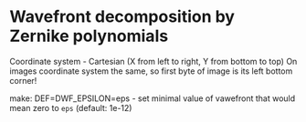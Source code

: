 Wavefront decomposition by Zernike polynomials
==============================================


Coordinate system - Cartesian (X from left to right, Y from bottom to top)
On images coordinate system the same, so first byte of image is its left bottom corner!

make:
DEF=DWF_EPSILON=eps -  set minimal value of vawefront that would mean zero to `eps` (default: 1e-12)

